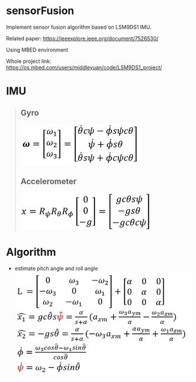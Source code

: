 # sensorFusion
Implement sensor fusion algorithm based on LSM9DS1 IMU.

Related paper: https://ieeexplore.ieee.org/document/7526530/

Using MBED environment

Whole project link: https://os.mbed.com/users/middleyuan/code/LSM9DS1_project/

# IMU
> ## Gyro
> ![image](https://github.com/middleyuan/sensorFusion/blob/master/gyro.JPG)
> ## Accelerometer
> ![image](https://github.com/middleyuan/sensorFusion/blob/master/accelerometer.JPG)

# Algorithm
* estimate pitch angle and roll angle
![image](https://github.com/middleyuan/sensorFusion/blob/master/algorithm.JPG)




